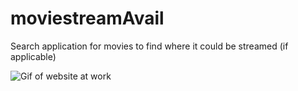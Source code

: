 # moviestreamAvail
Search application for movies to find where it could be streamed (if applicable)


![Gif of website at work](./assets/animations/movie-stream-demo.gif)
